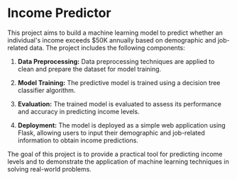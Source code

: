 # Income Predictor

This project aims to build a machine learning model to predict whether an individual's income exceeds $50K annually based on demographic and job-related data. The project includes the following components:

1. **Data Preprocessing:** Data preprocessing techniques are applied to clean and prepare the dataset for model training.

2. **Model Training:** The predictive model is trained using a decision tree classifier algorithm.

3. **Evaluation:** The trained model is evaluated to assess its performance and accuracy in predicting income levels.

4. **Deployment:** The model is deployed as a simple web application using Flask, allowing users to input their demographic and job-related information to obtain income predictions.

The goal of this project is to provide a practical tool for predicting income levels and to demonstrate the application of machine learning techniques in solving real-world problems.
